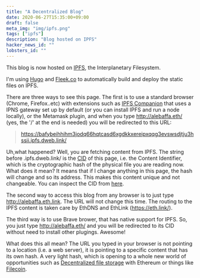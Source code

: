 ```yaml
---
title: "A Decentralized Blog"
date: 2020-06-27T15:35:00+09:00
draft: false
meta_img: "img/ipfs.png"
tags: ["ipfs"]
description: "Blog hosted on IPFS"
hacker_news_id: ""
lobsters_id: ""
---
```

This blog is now hosted on [IPFS](https://ipfs.io/), the Interplanetary Filesystem. 

I'm using [Hugo](https://gohugo.io/) and [Fleek.co](http://fleek.co/) to automatically build and deploy the static files on IPFS.

There are three ways to see this page. The first is to use a standard browser (Chrome, Firefox..etc) with extensions such as [IPFS Companion](https://chrome.google.com/webstore/detail/ipfs-companion/nibjojkomfdiaoajekhjakgkdhaomnch?hl=en) that uses a IPNS gateway set up by default (or you can install IPFS and run a node locally), or the Metamask plugin, and when you type http://alebaffa.eth/ (yes, the '/' at the end is needed) you will be redirected to this URL:

> https://bafybeihhihm3jodq66hqtcasd6xgdkkxereipxqqg3evswsdjtju3hssii.ipfs.dweb.link/

Uh,what happened? Well, you are fetching content from IPFS. The string before .ipfs.dweb.link/ is the [CID](https://docs.ipfs.io/concepts/content-addressing/) of this page, i.e. the Content Identifier, which is the cryptographic hash of the physical file you are reading now. What does it mean? It means that if I change anything in this page, the hash will change and so its address. This makes this content unique and not changeable. You can inspect the CID from [here](https://cid.ipfs.io/#bafybeibel2wf2vyocphmteaxnzxx6f2sqvlaw3lbvuztpm7kf22tsevpk4).

The second way to access this blog from any browser is to just type http://alebaffa.eth.link. The URL will not change this time. The routing to the IPFS content is taken care by EthDNS and EthLink (https://eth.link/).

The third way is to use Brave brower, that has native support for IPFS. So, you just type http://alebaffa.eth/ and you will be redirected to its CID without need to install other plugings. Awesome!
 
What does this all mean? The URL you typed in your browser is not pointing to a location (i.e. a web server), it is pointing to a specific content that has its own hash. A very light hash, which is opening to a whole new world of opportunities such as [Decentralized file storage](https://medium.com/coinmonks/ipfs-blockchain-decentralised-file-storage-9ef3a1fa307b) with Ethereum or things like [Filecoin](https://filecoin.io/).